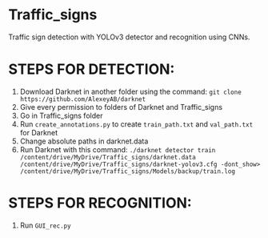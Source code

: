 # Traffic_signs
Traffic sign detection with YOLOv3 detector and recognition using CNNs.

# STEPS FOR DETECTION:
1. Download Darknet in another folder using the command: 
`git clone https://github.com/AlexeyAB/darknet`
2. Give every permission to folders of Darknet and Traffic_signs
3. Go in Traffic_signs folder
4. Run `create_annotations.py` to create `train_path.txt` and `val_path.txt` for Darknet
5. Change absolute paths in darknet.data
6. Run Darknet with this command: 
`./darknet detector train /content/drive/MyDrive/Traffic_signs/darknet.data /content/drive/MyDrive/Traffic_signs/darknet-yolov3.cfg -dont_show> /content/drive/MyDrive/Traffic_signs/Models/backup/train.log`

# STEPS FOR RECOGNITION:
1. Run `GUI_rec.py`